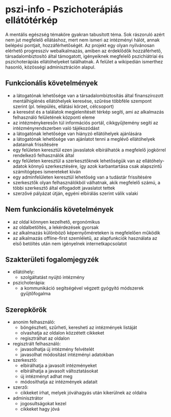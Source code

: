 # pszi-info - Pszichoterápiás ellátótérkép

A mentális egészség témaköre gyakran tabusított téma. Sok rászoruló azért
nem jut megfelelő ellátáshoz, mert nem ismeri az intézményi hálót, annak
belépési pontjait, hozzáférhetőségét. Az projekt egy olyan nyilvánosan
elérhető progresszív webalkalmazás, amiben az érdeklődők hozzáférhető, 
társadalombiztosító által támogatott, igényeiknek megfelelő pszichiátriai 
és pszichoterápiás ellátóhelyeket találhatnak. A felület a wikipedián
ismerthez hasonló, közösségi adminisztráción alapul.

## Funkcionális követelmények

- a látogatónak lehetősége van a társadalombiztosítás által finanszírozott 
  mentálhigiénés ellátóhelyek keresése, szűrése többféle szempont szerint 
  (pl. település, ellátási körzet, célcsoport)
- a keresést és a találatok megjelenítését térkép segíti, ami az alkalmazás
  felhasználó felületének központi eleme
- az intézménykeresőn túl információs portál, cikkgyűjtemény segíti az 
  intézményrendszerben való tájékozódást
- a látogatónak lehetősége van hiányzó ellátóhelyek ajánlására
- a látogatónak lehetősége van ajánlatot tenni a meglévő ellátóhelyek 
  adatainak frissítésére
- egy felületen keresztül ezen javaslatok elbírálhatók a megfelelő jogkörrel
  rendelkező felhasználók által
- egy felületen keresztül a szerkesztőknek lehetőségük van az ellátóhely-adatok
  könnyű szerkesztésére, így azok karbantartása csak alapszintű számítógépes 
  ismereteket kíván
- egy adminfelületen keresztül lehetőség van a tudástár frissítésére
- szerkesztők olyan felhasználókból válhatnak, akik megfelelő számú, a többi
  szerkesztő által elfogadott javaslatot tettek
- szerzővé pályázat útján, egyéni elbírálás szerint válik valaki

## Nem funkcionális követelmények

- az oldal könnyen kezelhető, ergonómikus
- az oldalbetöltés, a lekérdezések gyorsak
- az alkalmazás különböző képernyőméreteken is megfelelően működik
- az alkalmazás offline-first szemléletű, az alapfunkciók használata az 
  első betöltés után nem igényelnek internetkapcsolatot

## Szakterületi fogalomjegyzék

- ellátóhely:
  - szolgáltatást nyújtó intézmény
- pszichoterápia:
  - a kommunikáció segítségével végzett gyógyító módszerek gyűjtőfogalma

## Szerepkörök

- anonim felhasználó:
  - böngészheti, szűrheti, keresheti az intézmények listáját
  - olvashatja az oldalon közzétett cikkeket
  - regisztrálhat az oldalon
- regisztrált felhasználó:
  - javasolhatja új intézmény felvételét
  - javasolhat módosítást intézményi adatokban
- szerkesztő:
  - elbírálhatja a javasolt intézményeket
  - elbírálhatja a javasolt változtatásokat
  - új intézményt adhat meg
  - módosíthatja az intézmények adatait
- szerző:
  - cikkeket írhat, melyek jóváhagyás után kikerülnek az oldalra
- adminisztrátor
  - jogosultságokat kezel
  - cikkeket hagy jóvá

